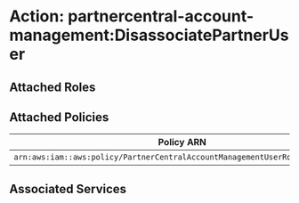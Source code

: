 # Action: partnercentral-account-management:DisassociatePartnerUser

## Attached Roles

## Attached Policies

| Policy ARN | Policy Name |
|------------|-------------|
| `arn:aws:iam::aws:policy/PartnerCentralAccountManagementUserRoleAssociation` | [PartnerCentralAccountManagementUserRoleAssociation](../policies.md#partnercentralaccountmanagementuserroleassociation) |

## Associated Services

